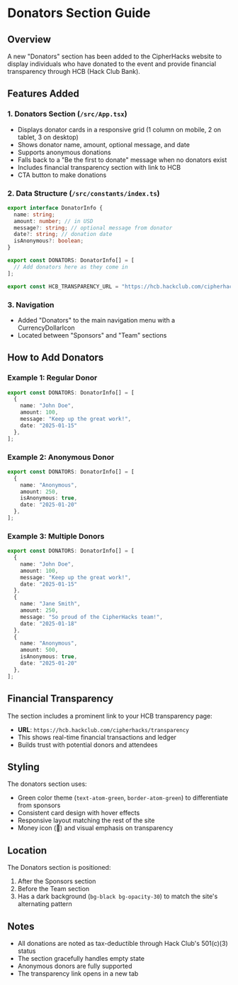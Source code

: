 # Donators Section Guide

## Overview
A new "Donators" section has been added to the CipherHacks website to display individuals who have donated to the event and provide financial transparency through HCB (Hack Club Bank).

## Features Added

### 1. Donators Section (`/src/App.tsx`)
- Displays donator cards in a responsive grid (1 column on mobile, 2 on tablet, 3 on desktop)
- Shows donator name, amount, optional message, and date
- Supports anonymous donations
- Falls back to a "Be the first to donate" message when no donators exist
- Includes financial transparency section with link to HCB
- CTA button to make donations

### 2. Data Structure (`/src/constants/index.ts`)
```typescript
export interface DonatorInfo {
  name: string;
  amount: number; // in USD
  message?: string; // optional message from donator
  date?: string; // donation date
  isAnonymous?: boolean;
}

export const DONATORS: DonatorInfo[] = [
  // Add donators here as they come in
];

export const HCB_TRANSPARENCY_URL = "https://hcb.hackclub.com/cipherhacks/transparency";
```

### 3. Navigation
- Added "Donators" to the main navigation menu with a CurrencyDollarIcon
- Located between "Sponsors" and "Team" sections

## How to Add Donators

### Example 1: Regular Donor
```typescript
export const DONATORS: DonatorInfo[] = [
  { 
    name: "John Doe", 
    amount: 100, 
    message: "Keep up the great work!", 
    date: "2025-01-15" 
  },
];
```

### Example 2: Anonymous Donor
```typescript
export const DONATORS: DonatorInfo[] = [
  { 
    name: "Anonymous", 
    amount: 250, 
    isAnonymous: true,
    date: "2025-01-20" 
  },
];
```

### Example 3: Multiple Donors
```typescript
export const DONATORS: DonatorInfo[] = [
  { 
    name: "John Doe", 
    amount: 100, 
    message: "Keep up the great work!", 
    date: "2025-01-15" 
  },
  { 
    name: "Jane Smith", 
    amount: 250, 
    message: "So proud of the CipherHacks team!",
    date: "2025-01-18" 
  },
  { 
    name: "Anonymous", 
    amount: 500, 
    isAnonymous: true,
    date: "2025-01-20" 
  },
];
```

## Financial Transparency

The section includes a prominent link to your HCB transparency page:
- **URL**: `https://hcb.hackclub.com/cipherhacks/transparency`
- This shows real-time financial transactions and ledger
- Builds trust with potential donors and attendees

## Styling

The donators section uses:
- Green color theme (`text-atom-green`, `border-atom-green`) to differentiate from sponsors
- Consistent card design with hover effects
- Responsive layout matching the rest of the site
- Money icon (💎) and visual emphasis on transparency

## Location

The Donators section is positioned:
1. After the Sponsors section
2. Before the Team section
3. Has a dark background (`bg-black bg-opacity-30`) to match the site's alternating pattern

## Notes

- All donations are noted as tax-deductible through Hack Club's 501(c)(3) status
- The section gracefully handles empty state
- Anonymous donors are fully supported
- The transparency link opens in a new tab
